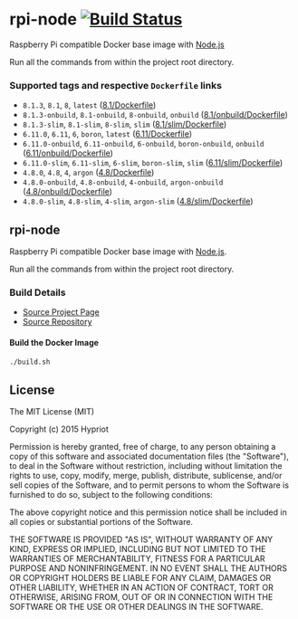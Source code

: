 # rpi-node [![Build Status](https://travis-ci.org/hypriot/rpi-node.svg?branch=master)](https://travis-ci.org/hypriot/rpi-node)

Raspberry Pi compatible Docker base image with [Node.js](http://nodejs.org)

Run all the commands from within the project root directory.

### Supported tags and respective `Dockerfile` links
- `8.1.3`, `8.1`, `8`, `latest` ([8.1/Dockerfile](https://github.com/hypriot/rpi-node/blob/master/8.1/Dockerfile))
- `8.1.3-onbuild`, `8.1-onbuild`, `8-onbuild`, `onbuild` ([8.1/onbuild/Dockerfile](https://github.com/hypriot/rpi-node/blob/master/8.1/onbuild/Dockerfile))
- `8.1.3-slim`, `8.1-slim`, `8-slim`, `slim` ([8.1/slim/Dockerfile](https://github.com/hypriot/rpi-node/blob/master/8.1/slim/Dockerfile))
- `6.11.0`, `6.11`, `6`, `boron`, `latest` ([6.11/Dockerfile](https://github.com/hypriot/rpi-node/blob/master/6.11/Dockerfile))
- `6.11.0-onbuild`, `6.11-onbuild`, `6-onbuild`, `boron-onbuild`, `onbuild` ([6.11/onbuild/Dockerfile](https://github.com/hypriot/rpi-node/blob/master/6.11/onbuild/Dockerfile))
- `6.11.0-slim`, `6.11-slim`, `6-slim`, `boron-slim`, `slim` ([6.11/slim/Dockerfile](https://github.com/hypriot/rpi-node/blob/master/6.11/slim/Dockerfile))
- `4.8.0`, `4.8`, `4`, `argon` ([4.8/Dockerfile](https://github.com/hypriot/rpi-node/blob/master/4.8/Dockerfile))
- `4.8.0-onbuild`, `4.8-onbuild`, `4-onbuild`, `argon-onbuild` ([4.8/onbuild/Dockerfile](https://github.com/hypriot/rpi-node/blob/master/4.8/onbuild/Dockerfile))
- `4.8.0-slim`, `4.8-slim`, `4-slim`, `argon-slim` ([4.8/slim/Dockerfile](https://github.com/hypriot/rpi-node/blob/master/4.8/slim/Dockerfile))

## rpi-node

Raspberry Pi compatible Docker base image with [Node.js](http://nodejs.org).

Run all the commands from within the project root directory.

### Build Details
- [Source Project Page](https://github.com/hypriot)
- [Source Repository](https://github.com/hypriot/rpi-node)

#### Build the Docker Image
```bash
./build.sh
```

## License

The MIT License (MIT)

Copyright (c) 2015 Hypriot

Permission is hereby granted, free of charge, to any person obtaining a copy
of this software and associated documentation files (the "Software"), to deal
in the Software without restriction, including without limitation the rights
to use, copy, modify, merge, publish, distribute, sublicense, and/or sell
copies of the Software, and to permit persons to whom the Software is
furnished to do so, subject to the following conditions:

The above copyright notice and this permission notice shall be included in all
copies or substantial portions of the Software.

THE SOFTWARE IS PROVIDED "AS IS", WITHOUT WARRANTY OF ANY KIND, EXPRESS OR
IMPLIED, INCLUDING BUT NOT LIMITED TO THE WARRANTIES OF MERCHANTABILITY,
FITNESS FOR A PARTICULAR PURPOSE AND NONINFRINGEMENT. IN NO EVENT SHALL THE
AUTHORS OR COPYRIGHT HOLDERS BE LIABLE FOR ANY CLAIM, DAMAGES OR OTHER
LIABILITY, WHETHER IN AN ACTION OF CONTRACT, TORT OR OTHERWISE, ARISING FROM,
OUT OF OR IN CONNECTION WITH THE SOFTWARE OR THE USE OR OTHER DEALINGS IN THE
SOFTWARE.
